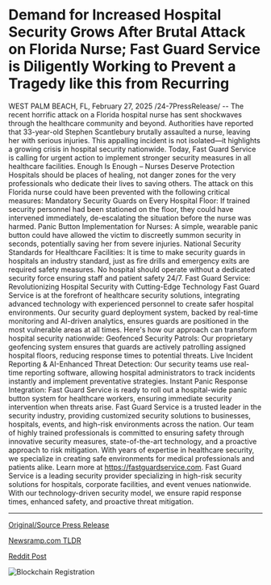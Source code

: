 # Demand for Increased Hospital Security Grows After Brutal Attack on Florida Nurse; Fast Guard Service is Diligently Working to Prevent a Tragedy like this from Recurring

WEST PALM BEACH, FL, February 27, 2025 /24-7PressRelease/ -- The recent horrific attack on a Florida hospital nurse has sent shockwaves through the healthcare community and beyond. Authorities have reported that 33-year-old Stephen Scantlebury brutally assaulted a nurse, leaving her with serious injuries. This appalling incident is not isolated—it highlights a growing crisis in hospital security nationwide. Today, Fast Guard Service is calling for urgent action to implement stronger security measures in all healthcare facilities.  Enough Is Enough – Nurses Deserve Protection  Hospitals should be places of healing, not danger zones for the very professionals who dedicate their lives to saving others. The attack on this Florida nurse could have been prevented with the following critical measures:  Mandatory Security Guards on Every Hospital Floor: If trained security personnel had been stationed on the floor, they could have intervened immediately, de-escalating the situation before the nurse was harmed.  Panic Button Implementation for Nurses: A simple, wearable panic button could have allowed the victim to discreetly summon security in seconds, potentially saving her from severe injuries.  National Security Standards for Healthcare Facilities: It is time to make security guards in hospitals an industry standard, just as fire drills and emergency exits are required safety measures. No hospital should operate without a dedicated security force ensuring staff and patient safety 24/7.  Fast Guard Service: Revolutionizing Hospital Security with Cutting-Edge Technology  Fast Guard Service is at the forefront of healthcare security solutions, integrating advanced technology with experienced personnel to create safer hospital environments. Our security guard deployment system, backed by real-time monitoring and AI-driven analytics, ensures guards are positioned in the most vulnerable areas at all times. Here's how our approach can transform hospital security nationwide:  Geofenced Security Patrols: Our proprietary geofencing system ensures that guards are actively patrolling assigned hospital floors, reducing response times to potential threats.  Live Incident Reporting & AI-Enhanced Threat Detection: Our security teams use real-time reporting software, allowing hospital administrators to track incidents instantly and implement preventative strategies.  Instant Panic Response Integration: Fast Guard Service is ready to roll out a hospital-wide panic button system for healthcare workers, ensuring immediate security intervention when threats arise.  Fast Guard Service is a trusted leader in the security industry, providing customized security solutions to businesses, hospitals, events, and high-risk environments across the nation. Our team of highly trained professionals is committed to ensuring safety through innovative security measures, state-of-the-art technology, and a proactive approach to risk mitigation. With years of expertise in healthcare security, we specialize in creating safe environments for medical professionals and patients alike. Learn more at https://fastguardservice.com.  Fast Guard Service is a leading security provider specializing in high-risk security solutions for hospitals, corporate facilities, and event venues nationwide. With our technology-driven security model, we ensure rapid response times, enhanced safety, and proactive threat mitigation. 

---

[Original/Source Press Release](https://www.24-7pressrelease.com/press-release/520087/demand-for-increased-hospital-security-grows-after-brutal-attack-on-florida-nurse-fast-guard-service-is-diligently-working-to-prevent-a-tragedy-like-this-from-recurring)
                    

[Newsramp.com TLDR](https://newsramp.com/curated-news/fast-guard-service-calls-for-urgent-action-to-improve-hospital-security-following-attack-on-florida-nurse/fa09efeb22255f70a09ed75acbf0f067) 

 



[Reddit Post](https://www.reddit.com/r/Leadership_Management/comments/1izayp9/fast_guard_service_calls_for_urgent_action_to/) 



![Blockchain Registration](https://cdn.newsramp.app/24-7PressRelease/qrcode/252/27/take_QQH.webp)